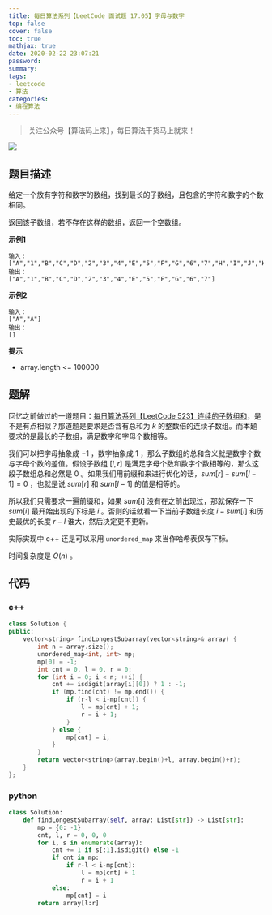 ```yaml
---
title: 每日算法系列【LeetCode 面试题 17.05】字母与数字
top: false
cover: false
toc: true
mathjax: true
date: 2020-02-22 23:07:21
password:
summary:
tags:
- leetcode
- 算法
categories:
- 编程算法
---
```


> 关注公众号【算法码上来】，每日算法干货马上就来！

![](/medias/contact.jpg)

## 题目描述
给定一个放有字符和数字的数组，找到最长的子数组，且包含的字符和数字的个数相同。

返回该子数组，若不存在这样的数组，返回一个空数组。

**示例1**
```text
输入：
["A","1","B","C","D","2","3","4","E","5","F","G","6","7","H","I","J","K","L","M"]
输出：
["A","1","B","C","D","2","3","4","E","5","F","G","6","7"]
```

**示例2**
```text
输入：
["A","A"]
输出：
[]
```

**提示**
* array.length <= 100000

## 题解
回忆之前做过的一道题目：[每日算法系列【LeetCode 523】连续的子数组和](https://godweiyang.com/2020/02/02/leetcode-523/)，是不是有点相似？那道题是要求是否含有总和为 $k$ 的整数倍的连续子数组。而本题要求的是最长的子数组，满足数字和字母个数相等。

我们可以把字母抽象成 $-1$ ，数字抽象成 $1$ ，那么子数组的总和含义就是数字个数与字母个数的差值。假设子数组 $[l, r]$ 是满足字母个数和数字个数相等的，那么这段子数组总和必然是 $0$ 。如果我们用前缀和来进行优化的话，$sum[r] - sum[l-1] = 0$ ，也就是说 $sum[r]$ 和 $sum[l-1]$ 的值是相等的。

所以我们只需要求一遍前缀和，如果 $sum[i]$ 没有在之前出现过，那就保存一下 $sum[i]$ 最开始出现的下标是 $i$ 。否则的话就看一下当前子数组长度 $i - sum[i]$ 和历史最优的长度 $r - l$ 谁大，然后决定更不更新。

实际实现中 c++ 还是可以采用 `unordered_map` 来当作哈希表保存下标。

时间复杂度是 $O(n)$ 。


## 代码
### c++
```cpp
class Solution {
public:
    vector<string> findLongestSubarray(vector<string>& array) {
        int n = array.size();
        unordered_map<int, int> mp;
        mp[0] = -1;
        int cnt = 0, l = 0, r = 0;
        for (int i = 0; i < n; ++i) {
            cnt += isdigit(array[i][0]) ? 1 : -1;
            if (mp.find(cnt) != mp.end()) {
                if (r-l < i-mp[cnt]) {
                    l = mp[cnt] + 1;
                    r = i + 1;
                }
            } else {
                mp[cnt] = i;
            }
        }
        return vector<string>(array.begin()+l, array.begin()+r);
    }
};
```

### python
```python
class Solution:
    def findLongestSubarray(self, array: List[str]) -> List[str]:
        mp = {0: -1}
        cnt, l, r = 0, 0, 0
        for i, s in enumerate(array):
            cnt += 1 if s[:1].isdigit() else -1
            if cnt in mp:
                if r-l < i-mp[cnt]:
                    l = mp[cnt] + 1
                    r = i + 1
            else:
                mp[cnt] = i
        return array[l:r]
```